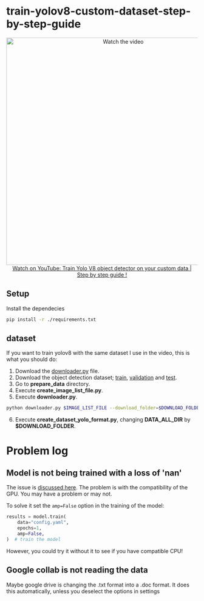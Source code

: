 # train-yolov8-custom-dataset-step-by-step-guide

<p align="center">
<a href="https://www.youtube.com/watch?v=m9fH9OWn8YM">
    <img width="600" src="https://utils-computervisiondeveloper.s3.amazonaws.com/thumbnails/with_play_button/yolov8_object_detection.jpg" alt="Watch the video">
    </br>Watch on YouTube: Train Yolo V8 object detector on your custom data | Step by step guide !
</a>
</p>

## Setup 

Install the dependecies

```sh
pip install -r ./requirements.txt
```

## dataset

If you want to train yolov8 with the same dataset I use in the video, this is what you should do:

1. Download the [downloader.py](https://raw.githubusercontent.com/openimages/dataset/master/downloader.py) file.
2. Download the object detection dataset; [train](https://storage.googleapis.com/openimages/v6/oidv6-train-annotations-bbox.csv), [validation](https://storage.googleapis.com/openimages/v5/validation-annotations-bbox.csv) and [test](https://storage.googleapis.com/openimages/v5/test-annotations-bbox.csv).
2. Go to **prepare_data** directory.
4. Execute **create_image_list_file.py**.
5. Execute **downloader.py**.

```sh
python downloader.py $IMAGE_LIST_FILE --download_folder=$DOWNLOAD_FOLDER
```

6. Execute **create_dataset_yolo_format.py**, changing **DATA_ALL_DIR** by **$DOWNLOAD_FOLDER**.

# Problem log

## Model is not being trained with a loss of 'nan'

The issue is [discussed here](https://github.com/ultralytics/ultralytics/issues/280). The problem is with the compatibility of the GPU. You may have a problem or may not. 

To solve it set the `amp=False` option in the training of the model:

```python
results = model.train(
    data="config.yaml",
    epochs=1,
    amp=False,
)  # train the model
```

However, you could try it without it to see if you have compatible CPU!

## Google collab is not reading the data

Maybe google drive is changing the .txt format into a .doc format. It does this
automatically, unless you deselect the options in settings

